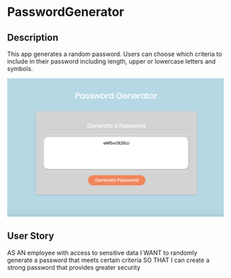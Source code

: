 # PasswordGenerator

## Description
This app generates a random password. Users can choose which criteria to include in their password including length, upper or lowercase letters and symbols. 

![](password.png)

## User Story
AS AN employee with access to sensitive data
I WANT to randomly generate a password that meets certain criteria
SO THAT I can create a strong password that provides greater security
